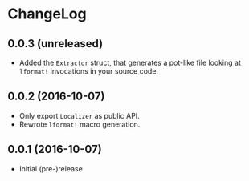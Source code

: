 # ChangeLog #

## 0.0.3 (unreleased) ##
* Added the `Extractor` struct, that generates a pot-like file looking
  at `lformat!` invocations in your source code.

## 0.0.2 (2016-10-07) ##
* Only export `Localizer` as public API.
* Rewrote `lformat!` macro generation.

## 0.0.1 (2016-10-07) ##
* Initial (pre-)release
